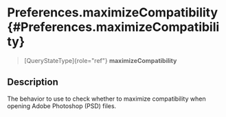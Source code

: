 Preferences.maximizeCompatibility {#Preferences.maximizeCompatibility}
=================================

> [QueryStateType]{role="ref"} **maximizeCompatibility**

Description
-----------

The behavior to use to check whether to maximize compatibility when
opening Adobe Photoshop (PSD) files.

